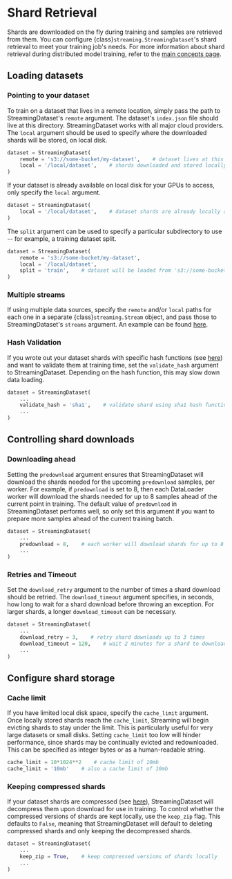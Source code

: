 # Shard Retrieval

Shards are downloaded on the fly during training and samples are retrieved from them. You can configure {class}`streaming.StreamingDataset`'s shard retrieval to meet your training job's needs. For more information about shard retrieval during distributed model training, refer to the [main concepts page](../getting_started/main_concepts.md#distributed-model-training).

## Loading datasets

### Pointing to your dataset

To train on a dataset that lives in a remote location, simply pass the path to StreamingDataset's `remote` argument. The dataset's `index.json` file should live at this directory. StreamingDataset works with all major cloud providers. The `local` argument should be used to specify where the downloaded shards will be stored, on local disk.
<!--pytest.mark.skip-->
```python
dataset = StreamingDataset(
    remote = 's3://some-bucket/my-dataset',    # dataset lives at this remote path
    local = '/local/dataset',    # shards downloaded and stored locally at this path
)
```

If your dataset is already available on local disk for your GPUs to access, only specify the `local` argument.
<!--pytest.mark.skip-->
```python
dataset = StreamingDataset(
    local = '/local/dataset',    # dataset shards are already locally available at this path
)
```

The `split` argument can be used to specify a particular subdirectory to use -- for example, a training dataset split.
<!--pytest.mark.skip-->
```python
dataset = StreamingDataset(
    remote = 's3://some-bucket/my-dataset',
    local = '/local/dataset',
    split = 'train',    # dataset will be loaded from 's3://some-bucket/my-dataset/train'
)
```

### Multiple streams

If using multiple data sources, specify the `remote` and/or `local` paths for each one in a separate {class}`streaming.Stream` object, and pass those to StreamingDataset's `streams` argument. An example can be found [here](../getting_started/main_concepts.md#Remote-data-streams).

### Hash Validation

If you wrote out your dataset shards with specific hash functions (see [here](../preparing_datasets/basic_dataset_conversion.md#Configuring-dataset-writing)) and want to validate them at training time, set the `validate_hash` argument to StreamingDataset. Depending on the hash function, this may slow down data loading.
<!--pytest.mark.skip-->
```python
dataset = StreamingDataset(
    ...
    validate_hash = 'sha1',    # validate shard using sha1 hash function
    ...
)
```

## Controlling shard downloads

### Downloading ahead

Setting the `predownload` argument ensures that StreamingDataset will download the shards needed for the upcoming `predownload` samples, per worker. For example, if `predownload` is set to 8, then each DataLoader worker will download the shards needed for up to 8 samples ahead of the current point in training. The default value of `predownload` in StreamingDataset performs well, so only set this argument if you want to prepare more samples ahead of the current training batch.
<!--pytest.mark.skip-->
```python
dataset = StreamingDataset(
    ...
    predownload = 8,    # each worker will download shards for up to 8 samples ahead
    ...
)
```

### Retries and Timeout

Set the `download_retry` argument to the number of times a shard download should be retried. The `download_timeout` argument specifies, in seconds, how long to wait for a shard download before throwing an exception. For larger shards, a longer `download_timeout` can be necessary.
<!--pytest.mark.skip-->
```python
dataset = StreamingDataset(
    ...
    download_retry = 3,    # retry shard downloads up to 3 times
    download_timeout = 120,    # wait 2 minutes for a shard to download
    ...
)
```

## Configure shard storage

### Cache limit

If you have limited local disk space, specify the `cache_limit` argument. Once locally stored shards reach the `cache_limit`, Streaming will begin evicting shards to stay under the limit. This is particularly useful for very large datasets or small disks. Setting `cache_limit` too low will hinder performance, since shards may be continually evicted and redownloaded. This can be specified as integer bytes or as a human-readable string.
<!--pytest.mark.skip-->
```python
cache_limit = 10*1024**2    # cache limit of 10mb
cache_limit = '10mb'    # also a cache limit of 10mb
```

### Keeping compressed shards

If your dataset shards are compressed (see [here](../preparing_datasets/basic_dataset_conversion.md#Configuring-dataset-writing)), StreamingDataset will decompress them upon download for use in training. To control whether the compressed versions of shards are kept locally, use the `keep_zip` flag. This defaults to `False`, meaning that StreamingDataset will default to deleting compressed shards and only keeping the decompressed shards.
<!--pytest.mark.skip-->
```python
dataset = StreamingDataset(
    ...
    keep_zip = True,    # keep compressed versions of shards locally
    ...
)
```
